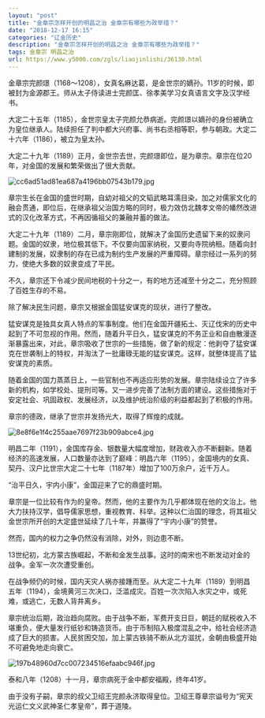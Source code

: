 ```yaml
---
layout: "post"
title: "金章宗怎样开创的明昌之治 金章宗有哪些为政举措？"
date: "2018-12-17 16:15"
categories: "辽金历史"
description: "金章宗怎样开创的明昌之治 金章宗有哪些为政举措？"
tags: 金章宗 明昌之治
url: https://www.y5000.com/zgls/liaojinlishi/36130.html
---
```






金章宗完颜璟（1168～1208），女真名麻达葛，是金世宗的嫡孙。11岁的时候，即被封为金源郡王。师从太子侍读进士完颜匡、徐孝美学习女真语言文字及汉学经书。  

大定二十五年（1185），金世宗皇太子完颜允恭病逝。完颜璟以嫡孙的身份被确立为皇位继承人。陆续担任了判中都大兴府事、尚书右丞相等职，参与朝政。大定二十六年（1186），被立为皇太孙。

大定二十九年（1189）正月，金世宗去世，完颜璟即位，是为章宗。章宗在位20年，对金国的发展和繁荣做出了很大贡献。

![cc6ad51ad81ea687a4196bb07543b179.jpg](https://img.y5000.com/uploads/allimg/181030/cc6ad51ad81ea687a4196bb07543b179.jpg)

章宗生长在金国的盛世时期，自幼对祖父的文韬武略耳濡目染，加之对儒家文化的融会贯通，即位后，在继承祖父治国方略的同时，极力效仿北魏孝文帝的幡然改进式的汉化改革方式，不再因循祖父的兼融并蓄的做法。

大定二十九年（1189）二月，章宗刚即位，就解决了金国历史遗留下来的奴隶问题。金国的奴隶，地位极其低下。不仅要向国家纳税，又要向寺院纳租。随着向封建制的发展，奴隶制的存在已成为制约生产发展的严重障碍。章宗经过一系列的努力，使绝大多数的奴隶变成了平民。

不久，章宗还下令减少民间地税的十分之一，有的地方还减至十分之二，充分照顾了百姓生存的不易。

除了解决民生问题，章宗又根据金国猛安谋克的现状，进行了整改。

猛安谋克是独具女真人特点的军事制度。他们在金国开疆拓土、灭辽伐宋的历史中起到了不可忽视的作用。然而，随着升平日久，猛安谋克的不务正业和自由散漫逐渐暴露出来，对此，章宗吸收了世宗的一些措施，做了新的规定：他剥夺了猛安谋克在世袭制上的特权，并淘汰了一批庸碌无能的猛安谋克。这样，就整体提高了猛安谋克的素质。

随着金国的国力蒸蒸日上，一些官制也不再适应形势的发展。章宗陆续设立了许多新的机构，如学校处、提刑司等。又一进步完善了法制方面的建设。这些措施对于安定社会、巩固政权、发展经济，以及维护统治阶级的利益都起到了积极的作用。

章宗的德政，继承了世宗并发扬光大，取得了辉煌的成就。

![8e8f6e1f4c255aae7697f23b909abce4.jpg](https://img.y5000.com/uploads/allimg/181030/8e8f6e1f4c255aae7697f23b909abce4.jpg)

明昌二年（1191），金国库存金、银数量大幅度增加，财政收入亦不断翻新。随着经济的高速发展，人口数量亦达到了巅峰：明昌六年（1195），金国境内的女真、契丹、汉户比世宗大定二十七年（1187年）增加了100万余户，近千万人。

“治平日久，宇内小康”，金国迎来了它的鼎盛时期。

章宗是一位比较有作为的皇帝。然而，他的主要作为几乎都体现在他的文治上。他大力扶持汉学，倡导儒家思想，重视教育、科举。这种以仁治国的理念，将其祖父金世宗所开创的大定盛世延续了几十年，并赢得了“宇内小康”的赞誉。

然而，国内的权力之争仍然没有消除，对外，则边患不断。

13世纪初，北方蒙古族崛起，不断和金发生战事。这时的南宋也不断发动对金的战争。金军一次次遭受重创。

在战争频仍的时候，国内天灾人祸亦接踵而至。从大定二十九年（1189）到明昌五年（1194），金境黄河三次决口，泛滥成灾。百姓一次次陷入水灾之中，或死难，或逃亡，无数人背井离乡。

章宗统治后期，政治趋向腐败。由于战争不断，军费开支日巨，朝廷的赋税收入不堪重负，便大量发行纸钞和铸造货币。由于币制陷入极度混乱之中，给社会经济造成了巨大的损害。人民贫困交加，加上蒙古铁骑不断从北方滋扰，金朝由极盛开始不可避免地走向衰亡。

![197b48960d7cc007234516efaabc946f.jpg](https://img.y5000.com/uploads/allimg/181030/197b48960d7cc007234516efaabc946f.jpg)

泰和八年（1208）十一月，章宗病死于金中都安福殿，终年41岁。

由于没有子嗣，章宗的叔父卫绍王完颜永济取得皇位。卫绍王尊章宗谥号为“宪天光运仁文义武神圣仁孝皇帝”，葬于道陵。
